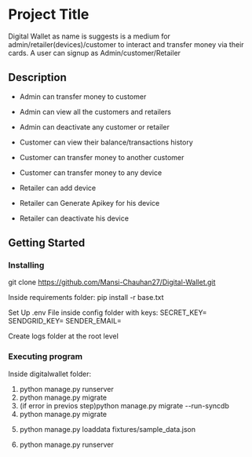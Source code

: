 # Project Title

Digital Wallet as name is suggests is a medium for admin/retailer(devices)/customer to interact and transfer money via their cards.
A user can signup as Admin/customer/Retailer


## Description


- Admin can transfer money to customer
- Admin can view all the customers and retailers
- Admin can deactivate any customer or retailer

- Customer can view their balance/transactions history
- Customer can transfer money to another customer
- Customer can transfer money to any device

- Retailer can add device
- Retailer can Generate Apikey for his device
- Retailer can deactivate his device

## Getting Started


### Installing
git clone https://github.com/Mansi-Chauhan27/Digital-Wallet.git

Inside requirements folder:
pip install -r base.txt

Set Up .env File inside config folder with keys:
SECRET_KEY=
SENDGRID_KEY=
SENDER_EMAIL=

Create logs folder at the root level

### Executing program

Inside digitalwallet folder:

1. python manage.py runserver
2. python manage.py migrate
3. (if error in previos step)python manage.py migrate --run-syncdb
4. python manage.py migrate
<!-- TO LOAD Data -->
5. python manage.py loaddata fixtures/sample_data.json   
<!-- Admin: dan@gmail.com password : admin@123 -->
6. python manage.py runserver


